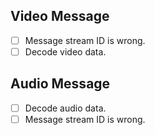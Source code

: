 
## Video Message
 - [ ] Message stream ID is wrong.
 - [ ] Decode video data.

## Audio Message
 - [ ] Decode audio data.
 - [ ] Message stream ID is wrong.